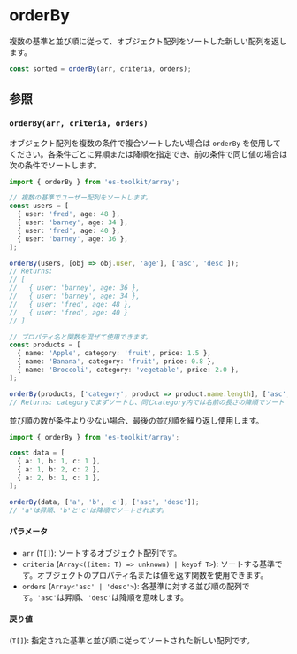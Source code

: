 # orderBy

複数の基準と並び順に従って、オブジェクト配列をソートした新しい配列を返します。

```typescript
const sorted = orderBy(arr, criteria, orders);
```

## 参照

### `orderBy(arr, criteria, orders)`

オブジェクト配列を複数の条件で複合ソートしたい場合は `orderBy` を使用してください。各条件ごとに昇順または降順を指定でき、前の条件で同じ値の場合は次の条件でソートします。

```typescript
import { orderBy } from 'es-toolkit/array';

// 複数の基準でユーザー配列をソートします。
const users = [
  { user: 'fred', age: 48 },
  { user: 'barney', age: 34 },
  { user: 'fred', age: 40 },
  { user: 'barney', age: 36 },
];

orderBy(users, [obj => obj.user, 'age'], ['asc', 'desc']);
// Returns:
// [
//   { user: 'barney', age: 36 },
//   { user: 'barney', age: 34 },
//   { user: 'fred', age: 48 },
//   { user: 'fred', age: 40 }
// ]

// プロパティ名と関数を混ぜて使用できます。
const products = [
  { name: 'Apple', category: 'fruit', price: 1.5 },
  { name: 'Banana', category: 'fruit', price: 0.8 },
  { name: 'Broccoli', category: 'vegetable', price: 2.0 },
];

orderBy(products, ['category', product => product.name.length], ['asc', 'desc']);
// Returns: categoryでまずソートし、同じcategory内では名前の長さの降順でソート
```

並び順の数が条件より少ない場合、最後の並び順を繰り返し使用します。

```typescript
import { orderBy } from 'es-toolkit/array';

const data = [
  { a: 1, b: 1, c: 1 },
  { a: 1, b: 2, c: 2 },
  { a: 2, b: 1, c: 1 },
];

orderBy(data, ['a', 'b', 'c'], ['asc', 'desc']);
// 'a'は昇順、'b'と'c'は降順でソートされます。
```

#### パラメータ

- `arr` (`T[]`): ソートするオブジェクト配列です。
- `criteria` (`Array<((item: T) => unknown) | keyof T>`): ソートする基準です。オブジェクトのプロパティ名または値を返す関数を使用できます。
- `orders` (`Array<'asc' | 'desc'>`): 各基準に対する並び順の配列です。`'asc'`は昇順、`'desc'`は降順を意味します。

#### 戻り値

(`T[]`): 指定された基準と並び順に従ってソートされた新しい配列です。
